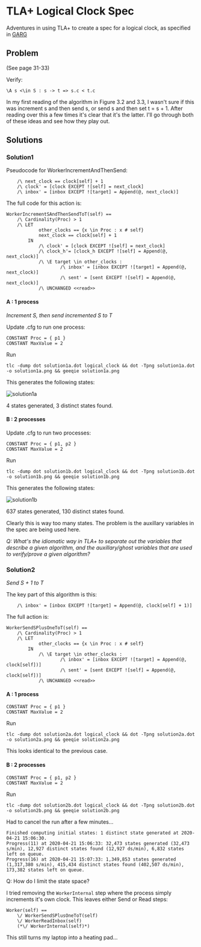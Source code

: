 # TLA+ Logical Clock Spec

Adventures in using TLA+ to create a spec for a logical clock, as specified in [GARG](https://www.powells.com/searchresults?keyword=garg+elements+of+distibuted+computing)

## Problem

(See page 31-33)

Verify:

```
\A s <\in S : s -> t => s.c < t.c
```

In my first reading of the algorithm in Figure 3.2 and 3.3, I wasn't sure if this was increment s and then send s, or send s and then set t = s + 1. After reading over this a few times it's clear that it's the latter. I'll go through both of these ideas and see how they play out.

## Solutions

### Solution1

Pseudocode for WorkerIncrementAndThenSend:

```
    /\ next_clock == clock[self] + 1
    /\ clock' = [clock EXCEPT ![self] = next_clock]
    /\ inbox' = [inbox EXCEPT ![target] = Append(@, next_clock)]
```

The full code for this action is:

```
WorkerIncrementSAndThenSendToT(self) ==
    /\ Cardinality(Proc) > 1
    /\ LET 
            other_clocks == {x \in Proc : x # self}
            next_clock == clock[self] + 1
        IN  
            /\ clock' = [clock EXCEPT ![self] = next_clock]
            /\ clock_h'= [clock_h EXCEPT ![self] = Append(@, next_clock)]
            /\ \E target \in other_clocks : 
                    /\ inbox' = [inbox EXCEPT ![target] = Append(@, next_clock)]
                    /\ sent' = [sent EXCEPT ![self] = Append(@, next_clock)]
            /\ UNCHANGED <<read>>
```

#### A : 1 process

_Increment S, then send incremented S to T_


Update .cfg to run one process:
```
CONSTANT Proc = { p1 }
CONSTANT MaxValue = 2
```

Run
```
tlc -dump dot solution1a.dot logical_clock && dot -Tpng solution1a.dot -o solution1a.png && geeqie solution1a.png
```

This generates the following states:

![solution1a](./solution1a/solution1a.png)

4 states generated, 3 distinct states found.

#### B : 2 processes

Update .cfg to run two processes:
```
CONSTANT Proc = { p1, p2 }
CONSTANT MaxValue = 2
```

Run
```
tlc -dump dot solution1b.dot logical_clock && dot -Tpng solution1b.dot -o solution1b.png && geeqie solution1b.png
```

This generates the following states:

![solution1b](./solution1b/solution1b.png)

637 states generated, 130 distinct states found.

Clearly this is way too many states. The problem is the auxillary variables in the spec are being used here.

_Q: What's the idiomatic way in TLA+ to separate out the variables that describe a given algorithm, and the auxillary/ghost variables that are used to verify/prove a given algorithm?_


### Solution2

_Send S + 1 to T_

The key part of this algorithm is this:

```
    /\ inbox' = [inbox EXCEPT ![target] = Append(@, clock[self] + 1)]
```

The full action is:

```
WorkerSendSPlusOneToT(self) ==
    /\ Cardinality(Proc) > 1
    /\ LET 
            other_clocks == {x \in Proc : x # self}
        IN  
            /\ \E target \in other_clocks : 
                    /\ inbox' = [inbox EXCEPT ![target] = Append(@, clock[self])]
                    /\ sent' = [sent EXCEPT ![self] = Append(@, clock[self])]
            /\ UNCHANGED <<read>>
```

#### A : 1 process

```
CONSTANT Proc = { p1 }
CONSTANT MaxValue = 2
```

Run

```
tlc -dump dot solution2a.dot logical_clock && dot -Tpng solution2a.dot -o solution2a.png && geeqie solution2a.png
```

This looks identical to the previous case.


#### B : 2 processes


```
CONSTANT Proc = { p1, p2 }
CONSTANT MaxValue = 2
```

Run

```
tlc -dump dot solution2b.dot logical_clock && dot -Tpng solution2b.dot -o solution2b.png && geeqie solution2b.png
```

Had to cancel the run after a few minutes...

```
Finished computing initial states: 1 distinct state generated at 2020-04-21 15:06:30.
Progress(11) at 2020-04-21 15:06:33: 32,473 states generated (32,473 s/min), 12,927 distinct states found (12,927 ds/min), 6,832 states left on queue.
Progress(16) at 2020-04-21 15:07:33: 1,349,853 states generated (1,317,380 s/min), 415,434 distinct states found (402,507 ds/min), 173,382 states left on queue.
```

Q: How do I limit the state space?

I tried removing the `WorkerInternal` step where the process simply increments it's own clock. This leaves either Send or Read steps:

```
Worker(self) == 
    \/ WorkerSendSPlusOneToT(self)
    \/ WorkerReadInbox(self)
    (*\/ WorkerInternal(self)*)
```

This still turns my laptop into a heating pad...


